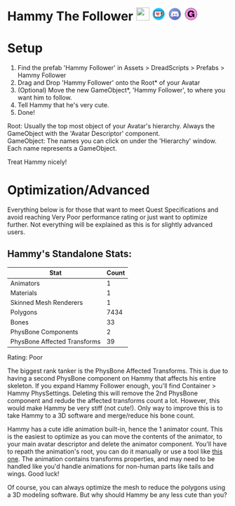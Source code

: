 # Hammy The Follower [<img src="https://github.com/Dreadrith/DreadScripts/raw/main/Other/DreadLogo.png" width="30" height="30">](https://dreadrith.com/links/ "Dreadrith") [<img src="https://github.com/JustSleightly/Resources/raw/main/Icons/Ko-fi.png" width="30" height="30">](https://dreadrith.com/kofi/ "Store") [<img src="https://github.com/JustSleightly/Resources/raw/main/Icons/Discord.png" width="30" height="30">](https://dreadrith.com/discord/ "Discord") [<img src="https://github.com/JustSleightly/Resources/raw/main/Icons/Store.png" width="30" height="30">](https://www.dreadrith.com/ "Store")

Setup
=====
1. Find the prefab 'Hammy Follower' in Assets > DreadScripts > Prefabs > Hammy Follower
2. Drag and Drop 'Hammy Follower' onto the Root* of your Avatar
3. (Optional) Move the new GameObject*, 'Hammy Follower', to where you want him to follow.
4. Tell Hammy that he's very cute.
5. Done!

Root: Usually the top most object of your Avatar's hierarchy. Always the GameObject with the 'Avatar Descriptor' component.<br>
GameObject: The names you can click on under the 'Hierarchy' window. Each name represents a GameObject.

Treat Hammy nicely!



Optimization/Advanced
======================
Everything below is for those that want to meet Quest Specifications and avoid reaching Very Poor performance rating or just want to optimize further.
Not everything will be explained as this is for slightly advanced users.

Hammy's Standalone Stats:
-------------------------
| Stat  | Count |
| --- | --- |
| Animators  | 1  |
| Materials  | 1  |
| Skinned Mesh Renderers  | 1  |
| Polygons  | 7434  |
| Bones  | 33  |
| PhysBone Components  | 2  |
| PhysBone Affected Transforms  | 39  |

Rating: Poor

The biggest rank tanker is the PhysBone Affected Transforms. This is due to having a second PhysBone component on Hammy that affects his entire skeleton.
If you expand Hammy Follower enough, you'll find Container > Hammy PhysSettings. Deleting this will remove the 2nd PhysBone component and redude the affected transforms count a lot.
However, this would make Hammy be very stiff (not cute!). Only way to improve this is to take Hammy to a 3D software and merge/reduce his bone count.

Hammy has a cute idle animation built-in, hence the 1 animator count. This is the easiest to optimize as you can move the contents of the animator, to your main avatar descriptor and delete the animator component.
You'll have to repath the animation's root, you can do it manually or use a tool like [this one](https://github.com/Dreadrith/Unity-Animation-Hierarchy-Editor).
The animation contains transforms properties, and may need to be handled like you'd handle animations for non-human parts like tails and wings. Good luck!

Of course, you can always optimize the mesh to reduce the polygons using a 3D modeling software.
But why should Hammy be any less cute than you?
